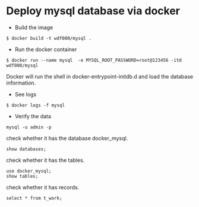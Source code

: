 # Deploy mysql database via docker
- Build the image
```
$ docker build -t wdf000/mysql . 
```

- Run the docker container
```
$ docker run --name mysql  -e MYSQL_ROOT_PASSWORD=root@123456 -itd wdf000/mysql
```
Docker will run the shell in docker-entrypoint-initdb.d and load the database information. 

- See logs
```
$ docker logs -f mysql
```

- Verify the data

```
mysql -u admin -p
```
check whether it has the database docker_mysql.
```
show databases;
```

check whether it has the tables.
```
use docker_mysql;
show tables;
```

check whether it has records.
```
select * from t_work;
```

